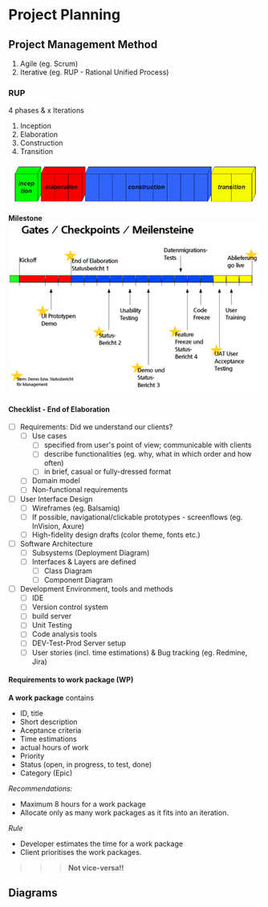 # Project Planning

## Project Management Method

1. Agile (eg. Scrum)
2. Iterative (eg. RUP - Rational Unified Process)

### RUP

4 phases & x Iterations

1. Inception
2. Elaboration
3. Construction
4. Transition

![RUP](img/rup.PNG)

**Milestone**
![RUP](img/milestone_rup.PNG)

#### Checklist - End of Elaboration

- [ ] Requirements: Did we understand our clients?
    - [ ] Use cases
        - [ ] specified from user's point of view; communicable with clients
        - [ ] describe functionalities (eg. why, what in which order and how often)
        - [ ] in brief, casual or fully-dressed format
    - [ ] Domain model
    - [ ] Non-functional requirements
- [ ] User Interface Design
    - [ ] Wireframes (eg. Balsamiq)
    - [ ] If possible, navigational/clickable prototypes - screenflows (eg. InVision, Axure)
    - [ ] High-fidelity design drafts (color theme, fonts etc.)
- [ ] Software Architecture
    - [ ] Subsystems (Deployment Diagram)
    - [ ] Interfaces & Layers are defined
        - [ ] Class Diagram
        - [ ] Component Diagram
- [ ] Development Environment, tools and methods
    - [ ] IDE
    - [ ] Version control system
    - [ ] build server
    - [ ] Unit Testing
    - [ ] Code analysis tools
    - [ ] DEV-Test-Prod Server setup
    - [ ] User stories (incl. time estimations) & Bug tracking (eg. Redmine, Jira)

#### Requirements to work package (WP)

**A work package** contains
- ID, title
- Short description
- Aceptance criteria
- Time estimations
- actual hours of work
- Priority
- Status (open, in progress, to test, done)
- Category (Epic)

*Recommendations:*
- Maximum 8 hours for a work package
- Allocate only as many work packages as it fits into an iteration. 

*Rule*
- Developer estimates the time for a work package
- Client prioritises the work packages.
>>> **Not vice-versa!!**


## Diagrams





